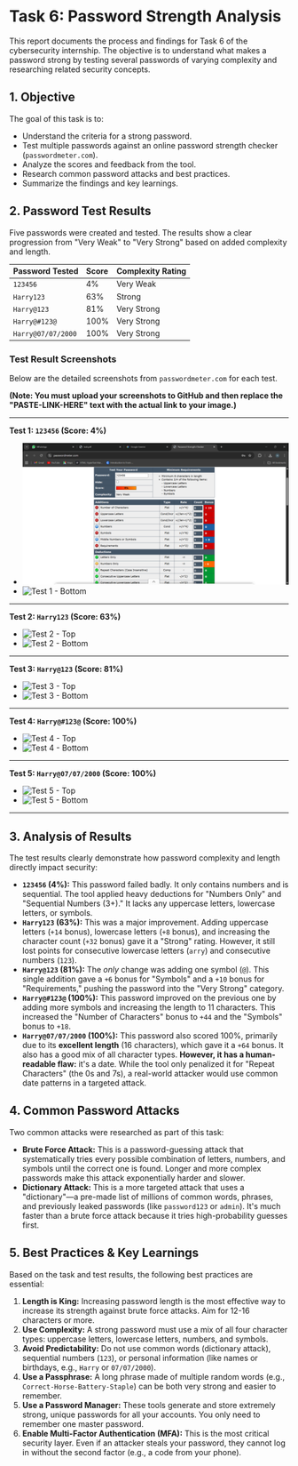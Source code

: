 # Task 6: Password Strength Analysis

This report documents the process and findings for Task 6 of the cybersecurity internship. The objective is to understand what makes a password strong by testing several passwords of varying complexity and researching related security concepts.

## 1. Objective

The goal of this task is to:
* Understand the criteria for a strong password.
* Test multiple passwords against an online password strength checker (`passwordmeter.com`).
* Analyze the scores and feedback from the tool.
* Research common password attacks and best practices.
* Summarize the findings and key learnings.

## 2. Password Test Results

Five passwords were created and tested. The results show a clear progression from "Very Weak" to "Very Strong" based on added complexity and length.

| Password Tested | Score | Complexity Rating |
| :--- | :--- | :--- |
| `123456` | 4% | Very Weak |
| `Harry123` | 63% | Strong |
| `Harry@123` | 81% | Very Strong |
| `Harry@#123@` | 100% | Very Strong |
| `Harry@07/07/2000` | 100% | Very Strong |

### Test Result Screenshots

Below are the detailed screenshots from `passwordmeter.com` for each test.

**(Note: You must upload your screenshots to GitHub and then replace the "PASTE-LINK-HERE" text with the actual link to your image.)**

---
**Test 1: `123456` (Score: 4%)**
* ![Test 1 - Top](https://github.com/HanumandlaHarikrishna07/elevatelabs-cyber-task-6/blob/main/screenshots/common.png)
* ![Test 1 - Bottom]()

---
**Test 2: `Harry123` (Score: 63%)**
* ![Test 2 - Top](PASTE-SCREENSHOT-165924.png-LINK-HERE)
* ![Test 2 - Bottom](PASTE-SCREENSHOT-165934.png-LINK-HERE)

---
**Test 3: `Harry@123` (Score: 81%)**
* ![Test 3 - Top](PASTE-SCREENSHOT-170005.png-LINK-HERE)
* ![Test 3 - Bottom](PASTE-SCREENSHOT-170015.png-LINK-HERE)

---
**Test 4: `Harry@#123@` (Score: 100%)**
* ![Test 4 - Top](PASTE-SCREENSHOT-170115.png-LINK-HERE)
* ![Test 4 - Bottom](PASTE-SCREENSHOT-170122.png-LINK-HERE)

---
**Test 5: `Harry@07/07/2000` (Score: 100%)**
* ![Test 5 - Top](PASTE-SCREENSHOT-170158.png-LINK-HERE)
* ![Test 5 - Bottom](PASTE-SCREENSHOT-170209.png-LINK-HERE)

---

## 3. Analysis of Results

The test results clearly demonstrate how password complexity and length directly impact security:

* **`123456` (4%):** This password failed badly. It only contains numbers and is sequential. The tool applied heavy deductions for "Numbers Only" and "Sequential Numbers (3+)." It lacks any uppercase letters, lowercase letters, or symbols.
* **`Harry123` (63%):** This was a major improvement. Adding uppercase letters (`+14` bonus), lowercase letters (`+8` bonus), and increasing the character count (`+32` bonus) gave it a "Strong" rating. However, it still lost points for consecutive lowercase letters (`arry`) and consecutive numbers (`123`).
* **`Harry@123` (81%):** The *only* change was adding one symbol (`@`). This single addition gave a `+6` bonus for "Symbols" and a `+10` bonus for "Requirements," pushing the password into the "Very Strong" category.
* **`Harry@#123@` (100%):** This password improved on the previous one by adding more symbols and increasing the length to 11 characters. This increased the "Number of Characters" bonus to `+44` and the "Symbols" bonus to `+18`.
* **`Harry@07/07/2000` (100%):** This password also scored 100%, primarily due to its **excellent length** (16 characters), which gave it a `+64` bonus. It also has a good mix of all character types. **However, it has a human-readable flaw:** it's a date. While the tool only penalized it for "Repeat Characters" (the 0s and 7s), a real-world attacker would use common date patterns in a targeted attack.

## 4. Common Password Attacks

Two common attacks were researched as part of this task:

* **Brute Force Attack:** This is a password-guessing attack that systematically tries every possible combination of letters, numbers, and symbols until the correct one is found. Longer and more complex passwords make this attack exponentially harder and slower.
* **Dictionary Attack:** This is a more targeted attack that uses a "dictionary"—a pre-made list of millions of common words, phrases, and previously leaked passwords (like `password123` or `admin`). It's much faster than a brute force attack because it tries high-probability guesses first.

## 5. Best Practices & Key Learnings

Based on the task and test results, the following best practices are essential:

1.  **Length is King:** Increasing password length is the most effective way to increase its strength against brute force attacks. Aim for 12-16 characters or more.
2.  **Use Complexity:** A strong password must use a mix of all four character types: uppercase letters, lowercase letters, numbers, and symbols.
3.  **Avoid Predictability:** Do not use common words (dictionary attack), sequential numbers (`123`), or personal information (like names or birthdays, e.g., `Harry` or `07/07/2000`).
4.  **Use a Passphrase:** A long phrase made of multiple random words (e.g., `Correct-Horse-Battery-Staple`) can be both very strong and easier to remember.
5.  **Use a Password Manager:** These tools generate and store extremely strong, unique passwords for all your accounts. You only need to remember one master password.
6.  **Enable Multi-Factor Authentication (MFA):** This is the most critical security layer. Even if an attacker steals your password, they cannot log in without the second factor (e.g., a code from your phone).
